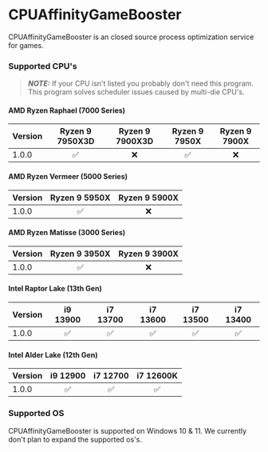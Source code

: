 # CPUAffinityGameBooster

CPUAffinityGameBooster is an closed source process optimization service for games.

### Supported CPU's

> **_NOTE:_**  If your CPU isn't listed you probably don't need this program. This program solves scheduler issues caused by multi-die CPU's.

#### AMD Ryzen Raphael (7000 Series)
| Version | Ryzen 9 7950X3D | Ryzen 9 7900X3D | Ryzen 9 7950X | Ryzen 9 7900X |
| ------- | :-------:       | :-------:       | :-------:     | :-------:     |
| 1.0.0   | ✅              | ❌             | ✅            |  ❌          |

#### AMD Ryzen Vermeer (5000 Series)
| Version | Ryzen 9 5950X | Ryzen 9 5900X |
| ------- | :-------:       | :-------:   |
| 1.0.0   | ✅              | ❌         |

#### AMD Ryzen Matisse (3000 Series)
| Version | Ryzen 9 3950X   | Ryzen 9 3900X |
| ------- | :-------:       | :-------:     |
| 1.0.0   | ✅              | ❌           |

#### Intel Raptor Lake (13th Gen)
| Version | i9 13900  | i7 13700  | i7 13600 | i7 13500 | i7 13400 |
| ------- | :-------: | :-------: | :-------: | :-------: | :-------: | 
| 1.0.0   | ✅        | ✅       | ✅       |  ✅       | ✅       | 

#### Intel Alder Lake (12th Gen)
| Version | i9 12900  | i7 12700  | i7 12600K |
| ------- | :-------: | :-------: | :-------: | 
| 1.0.0   | ✅        | ✅       | ✅       |  

### Supported OS

CPUAffinityGameBooster is supported on Windows 10 & 11. We currently don't plan to expand the supported os's.
